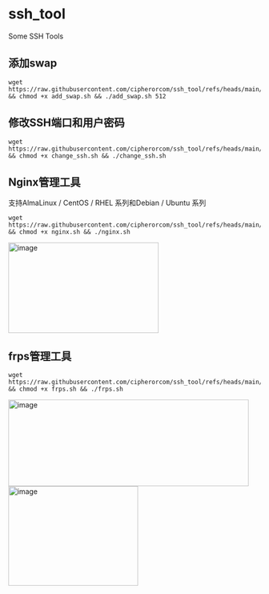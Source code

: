 # ssh_tool
Some SSH Tools

## 添加swap
```
wget https://raw.githubusercontent.com/cipherorcom/ssh_tool/refs/heads/main/add_swap.sh && chmod +x add_swap.sh && ./add_swap.sh 512
```

## 修改SSH端口和用户密码
```
wget https://raw.githubusercontent.com/cipherorcom/ssh_tool/refs/heads/main/change_ssh.sh && chmod +x change_ssh.sh && ./change_ssh.sh
```

## Nginx管理工具
支持AlmaLinux / CentOS / RHEL 系列和Debian / Ubuntu 系列
```
wget https://raw.githubusercontent.com/cipherorcom/ssh_tool/refs/heads/main/nginx.sh && chmod +x nginx.sh && ./nginx.sh
```
<img width="300" height="181" alt="image" src="https://github.com/user-attachments/assets/8ba47a03-5b5a-4f2f-afae-40d97447028a" />

## frps管理工具
```
wget https://raw.githubusercontent.com/cipherorcom/ssh_tool/refs/heads/main/frps.sh && chmod +x frps.sh && ./frps.sh
```
<img width="480" height="173" alt="image" src="https://github.com/user-attachments/assets/fefdf81d-9837-4b8b-a810-96919cae916c" />

<img width="259" height="199" alt="image" src="https://github.com/user-attachments/assets/1e1404ac-d549-4187-a9da-04b291b075f7" />
